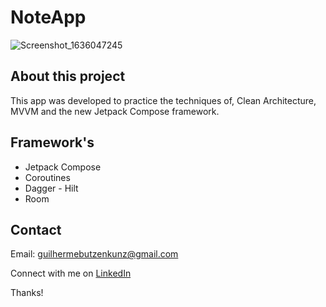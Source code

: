 # NoteApp

![Screenshot_1636047245](https://user-images.githubusercontent.com/54754638/140390494-a68796d3-bc7f-4b73-932c-d8f2a23a96b5.png)

## About this project

This app was developed to practice the techniques of, Clean Architecture, MVVM and the new Jetpack Compose framework.

## Framework's

<ul>
<li>Jetpack Compose</li>
<li>Coroutines</li>
<li>Dagger - Hilt</li>
<li>Room</li>
</ul>

## Contact

Email: guilhermebutzenkunz@gmail.com

Connect with me on [LinkedIn](https://www.linkedin.com/in/guilherme-butzen-kunz-026287202/)

Thanks!

